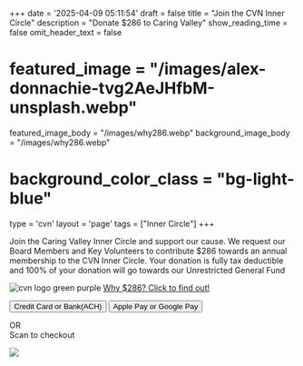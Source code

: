 +++
date = '2025-04-09 05:11:54'
draft = false
title = "Join the CVN Inner Circle"
description = "Donate $286 to Caring Valley"
show_reading_time = false
omit_header_text = false

# featured_image = "/images/alex-donnachie-tvg2AeJHfbM-unsplash.webp"
featured_image_body = "/images/why286.webp"
background_image_body = "/images/why286.webp"
# background_color_class = "bg-light-blue"

type = 'cvn'
layout = 'page'
tags = ["Inner Circle"]
+++

<p>Join the <span class="dib purple b">Caring Valley Inner Circle</span> and support our cause. We request our Board Members and Key Volunteers to contribute <span class="dib green b">$286</span> towards an annual membership to the CVN Inner Circle. Your donation is fully tax deductible and <span class="dib green b">100%</span> of your donation will go towards our Unrestricted General Fund</p><!--more-->

<div class="tc">
<img src="/images/cvn2.png" alt="cvn logo green purple" class="dib w4">
<a href="/posts/why286" class="link dib green b nowrap">Why $286? Click to find out!</a>

  <button class="br3 ph2 pv1 hover-gold bg-dark-green white"
      zeffy-form-link='https://www.zeffy.com/embed/ticketing/cvn-2025-inner-circle?modal=true'>
      Credit&nbsp;Card or Bank(ACH)\
  </button>
  <button class="br3 ph2 pv1 ma2 hover-gold bg-dark-blue white" onclick="document.location='https://www.zeffy.com/ticketing/cvn-2025-inner-circle'">Apple&nbsp;Pay or Google&nbsp;Pay</button>
</div>
<div class="tc">
  <p>OR<br>Scan to checkout</P>
  <image src="/images/CVN-2025-Inner-Circle-DonateQR.png"/>
</div>
<script src="https://zeffy-scripts.s3.ca-central-1.amazonaws.com/embed-form-script.min.js"></script>
<!-- <div class="relative vh-50 w-100 pt5">
    <iframe 
        title='Donation form powered by Zeffy'
        style='position: absolute; border: 0; top:0;left:0;bottom:0;right:0;width:100%;height:100%'
        src='https://www.zeffy.com/embed/ticketing/cvn-inner-circle-2' allowpaymentrequest
        allowTransparency="true">
    </iframe>
</div> -->

<!-- <button id="openForm">Donate Now</button>

<div id="modal" class="modal">
    <iframe src="https://www.zeffy.com/embed/ticketing/cvn-inner-circle-2" width="100%" height="600px"></iframe>
</div>

<style>
.modal {
    display: none;
    position: fixed;
    top: 10%;
    left: 10%;
    background: white;
    width:60vw;
    height:80vh;
}
</style>

<script>
document.getElementById("openForm").onclick = function() {
    document.getElementById("modal").style.display = "block";
};
</script> -->